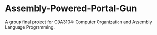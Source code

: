 # Assembly-Powered-Portal-Gun
A group final project for CDA3104: Computer Organization and Assembly Language Programming.
